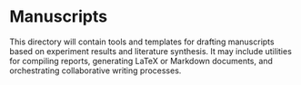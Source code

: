 # Manuscripts

This directory will contain tools and templates for drafting manuscripts based on experiment results and literature synthesis. It may include utilities for compiling reports, generating LaTeX or Markdown documents, and orchestrating collaborative writing processes.
